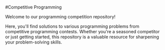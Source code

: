 #Competitive Programming

Welcome to our programming competition repository! 

Here, you'll find solutions to various programming problems from competitive programming contests.
Whether you're a seasoned competitor or just getting started, this repository is a valuable resource for sharpening your problem-solving skills.
